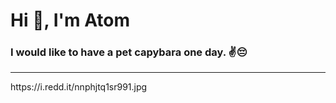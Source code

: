 <h1 align="left">Hi 👋, I'm Atom</h1>
<h3 align="left">I would like to have a pet capybara one day. ✌️😔</h3>
<hr/>
https://i.redd.it/nnphjtq1sr991.jpg



